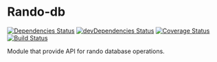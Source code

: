 Rando-db
========
[![Dependencies Status](https://david-dm.org/RandoApp/Rando-db.png)](https://david-dm.org/RandoApp/Rando-db) [![devDependencies Status](https://david-dm.org/RandoApp/Rando-db/dev-status.svg)](https://david-dm.org/RandoApp/Rando-db?type=dev) [![Coverage Status](https://coveralls.io/repos/github/RandoApp/Rando-db/badge.svg)](https://coveralls.io/github/RandoApp/Rando-db) [![Build Status](https://travis-ci.org/RandoApp/Rando-db.svg?branch=master)](https://travis-ci.org/RandoApp/Rando-db)

Module that provide API for rando database operations.

